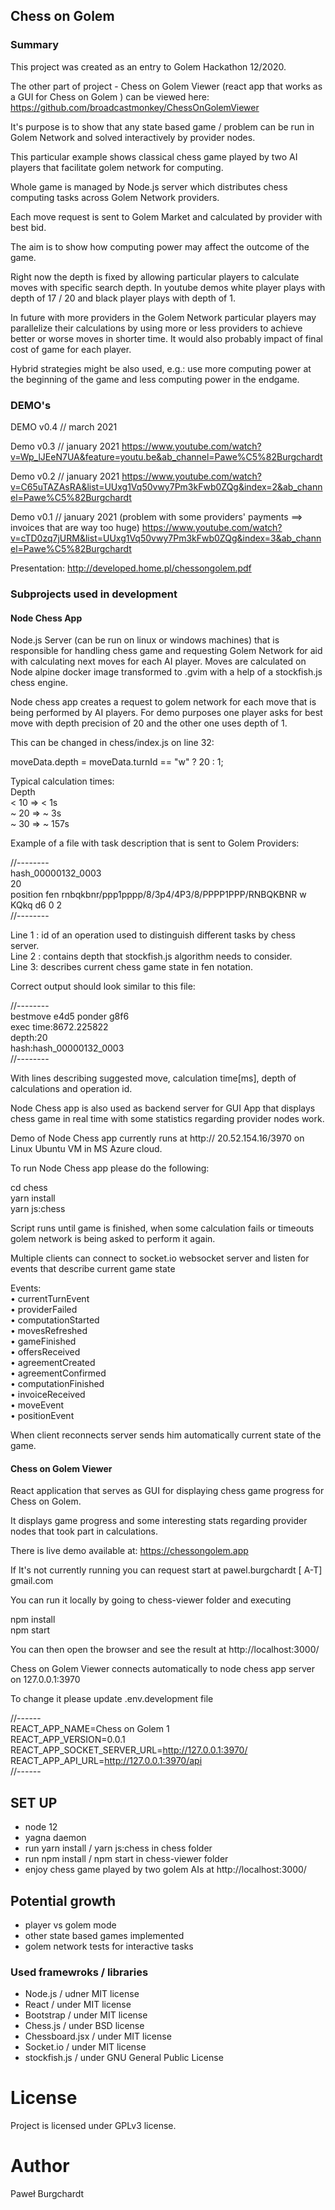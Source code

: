 ## Chess on Golem

### Summary

This project was created as an entry to Golem Hackathon 12/2020.

The other part of project - Chess on Golem Viewer (react app that works as a GUI for Chess on Golem ) can be viewed here:
https://github.com/broadcastmonkey/ChessOnGolemViewer

It's purpose is to show that any state based game / problem can be run in Golem Network and solved interactively by provider nodes.

This particular example shows classical chess game played by two AI players that facilitate golem network for computing.

Whole game is managed by Node.js server which distributes chess computing tasks across Golem Network providers.

Each move request is sent to Golem Market and calculated by provider with best bid.

The aim is to show how computing power may affect the outcome of the game.

Right now the depth is fixed by allowing particular players to calculate moves with specific search depth. In youtube demos white player plays with depth of 17 / 20 and black player plays with depth of 1.

In future with more providers in the Golem Network particular players may parallelize their calculations by using more or less providers to achieve better or worse moves in shorter time. It would also probably impact of final cost of game for each player.

Hybrid strategies might be also used, e.g.: use more computing power at the beginning of the game and less computing power in the endgame.

### DEMO's

DEMO v0.4 // march 2021

Demo v0.3 // january 2021
https://www.youtube.com/watch?v=Wp_lJEeN7UA&feature=youtu.be&ab_channel=Pawe%C5%82Burgchardt

Demo v0.2 // january 2021
https://www.youtube.com/watch?v=C65uTAZAsRA&list=UUxg1Vq50vwy7Pm3kFwb0ZQg&index=2&ab_channel=Pawe%C5%82Burgchardt

Demo v0.1 // january 2021 (problem with some providers' payments ==> invoices that are way too huge)
https://www.youtube.com/watch?v=cTD0zq7jURM&list=UUxg1Vq50vwy7Pm3kFwb0ZQg&index=3&ab_channel=Pawe%C5%82Burgchardt

Presentation:
http://developed.home.pl/chessongolem.pdf

### Subprojects used in development

#### Node Chess App

Node.js Server (can be run on linux or windows machines) that is responsible for handling chess game and requesting Golem Network for aid with calculating next moves for each AI player. Moves are calculated on Node alpine docker image transformed to .gvim with a help of a stockfish.js chess engine.

Node chess app creates a request to golem network for each move that is being performed by AI players. For demo purposes one player asks for best move with depth precision of 20 and the other one uses depth of 1.

This can be changed in chess/index.js on line 32:

moveData.depth = moveData.turnId == "w" ? 20 : 1;

Typical calculation times:\
Depth \
 < 10 => < 1s\
~ 20 => ~ 3s\
~ 30 => ~ 157s

Example of a file with task description that is sent to Golem Providers:

//--------\
hash_00000132_0003\
20\
position fen rnbqkbnr/ppp1pppp/8/3p4/4P3/8/PPPP1PPP/RNBQKBNR w KQkq d6 0 2\
//--------

Line 1 : id of an operation used to distinguish different tasks by chess server.\
Line 2 : contains depth that stockfish.js algorithm needs to consider.\
Line 3: describes current chess game state in fen notation.

Correct output should look similar to this file:

//--------\
bestmove e4d5 ponder g8f6\
exec time:8672.225822\
depth:20\
hash:hash_00000132_0003\
//--------

With lines describing suggested move, calculation time[ms], depth of calculations and operation id.

Node Chess app is also used as backend server for GUI App that displays chess game in real time with some statistics regarding provider nodes work.

Demo of Node Chess app currently runs at http:// 20.52.154.16/3970 on Linux Ubuntu VM in MS Azure cloud.

To run Node Chess app please do the following:

cd chess\
yarn install\
yarn js:chess

Script runs until game is finished, when some calculation fails or timeouts golem network is being asked to perform it again.

Multiple clients can connect to socket.io websocket server and listen for events that describe current game state

Events:\
• currentTurnEvent\
• providerFailed\
• computationStarted\
• movesRefreshed\
• gameFinished\
• offersReceived\
• agreementCreated\
• agreementConfirmed\
• computationFinished\
• invoiceReceived\
• moveEvent\
• positionEvent

When client reconnects server sends him automatically current state of the game.

#### Chess on Golem Viewer

React application that serves as GUI for displaying chess game progress for Chess on Golem.

It displays game progress and some interesting stats regarding provider nodes that took part in calculations.

There is live demo available at:
https://chessongolem.app

If It's not currently running you can request start at pawel.burgchardt [ A-T] gmail.com

You can run it locally by going to chess-viewer folder and executing

npm install\
npm start

You can then open the browser and see the result at http://localhost:3000/

Chess on Golem Viewer connects automatically to node chess app server on 127.0.0.1:3970

To change it please update .env.development file

//------\
REACT_APP_NAME=Chess on Golem 1\
REACT_APP_VERSION=0.0.1\
REACT_APP_SOCKET_SERVER_URL=http://127.0.0.1:3970/ \
REACT_APP_API_URL=http://127.0.0.1:3970/api \
//------

## SET UP

- node 12
- yagna daemon
- run yarn install / yarn js:chess in chess folder
- run npm install / npm start in chess-viewer folder
- enjoy chess game played by two golem AIs at http://localhost:3000/

## Potential growth

- player vs golem mode
- other state based games implemented
- golem network tests for interactive tasks

### Used framewroks / libraries

- Node.js / udner MIT license
- React / under MIT license
- Bootstrap / under MIT license
- Chess.js / under BSD license
- Chessboard.jsx / under MIT license
- Socket.io / under MIT license
- stockfish.js / under GNU General Public License

# License

Project is licensed under GPLv3 license.

# Author

Paweł Burgchardt

